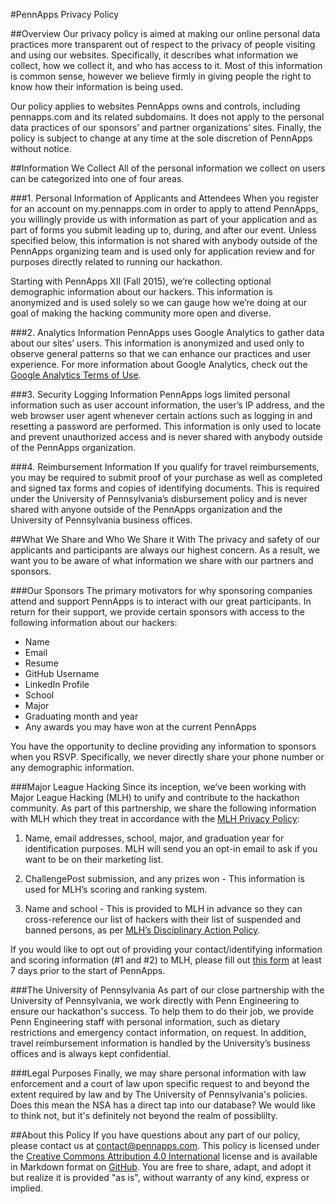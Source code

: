 #PennApps Privacy Policy

##Overview
Our privacy policy is aimed at making our online personal data practices more transparent out of respect to the privacy of people visiting and using our websites. Specifically, it describes what information we collect, how we collect it, and who has access to it. Most of this information is common sense, however we believe firmly in giving people the right to know how their information is being used.

Our policy applies to websites PennApps owns and controls, including pennapps.com and its related subdomains. It does not apply to the personal data practices of our sponsors’ and partner organizations’ sites. Finally, the policy is subject to change at any time at the sole discretion of PennApps without notice.

##Information We Collect
All of the personal information we collect on users can be categorized into one of four areas.

###1. Personal Information of Applicants and Attendees
When you register for an account on my.pennapps.com in order to apply to attend PennApps, you willingly provide us with information as part of your application and as part of forms you submit leading up to, during, and after our event. Unless specified below, this information is not shared with anybody outside of the PennApps organizing team and is used only for application review and for purposes directly related to running our hackathon.

Starting with PennApps XII (Fall 2015), we’re collecting optional demographic information about our hackers. This information is anonymized and is used solely so we can gauge how we’re doing at our goal of making the hacking community more open and diverse.

###2. Analytics Information
PennApps uses Google Analytics to gather data about our sites’ users. This information is anonymized and used only to observe general patterns so that we can enhance our practices and user experience. For more information about Google Analytics, check out the [Google Analytics Terms of Use](http://www.google.com/analytics/terms/us.html).

###3. Security Logging Information
PennApps logs limited personal information such as user account information, the user’s IP address, and the web browser user agent whenever certain actions such as logging in and resetting a password are performed. This information is only used to locate and prevent unauthorized access and is never shared with anybody outside of the PennApps organization.

###4. Reimbursement Information
If you qualify for travel reimbursements, you may be required to submit proof of your purchase as well as completed and signed tax forms and copies of identifying documents. This is required under the University of Pennsylvania’s disbursement policy and is never shared with anyone outside of the PennApps organization and the University of Pennsylvania business offices.

##What We Share and Who We Share it With
The privacy and safety of our applicants and participants are always our highest concern. As a result, we want you to be aware of what information we share with our partners and sponsors.

###Our Sponsors
The primary motivators for why sponsoring companies attend and support PennApps is to interact with our great participants. In return for their support, we provide certain sponsors with access to the following information about our hackers:
- Name
- Email
- Resume
- GitHub Username
- LinkedIn Profile
- School
- Major
- Graduating month and year
- Any awards you may have won at the current PennApps

You have the opportunity to decline providing any information to sponsors when you RSVP. Specifically, we never directly share your phone number or any demographic information.

###Major League Hacking
Since its inception, we’ve been working with Major League Hacking (MLH) to unify and contribute to the hackathon community. As part of this partnership, we share the following information with MLH which they treat in accordance with the [MLH Privacy Policy](https://mlh.io/privacy):

1. Name, email addresses, school, major, and graduation year for identification purposes. MLH will send you an opt-in email to ask if you want to be on their marketing list.

2. ChallengePost submission, and any prizes won - This information is used for MLH’s scoring and ranking system.

3. Name and school - This is provided to MLH in advance so they can cross-reference our list of hackers with their list of suspended and banned persons, as per [MLH’s Disciplinary Action Policy](http://static.mlh.io/docs/disciplinary-action-policy.pdf).

If you would like to opt out of providing your contact/identifying information and scoring information (#1 and #2) to MLH, please fill out [this form](https://www.surveymonkey.com/r/PSCKV9B) at least 7 days prior to the start of PennApps.

###The University of Pennsylvania
As part of our close partnership with the University of Pennsylvania, we work directly with Penn Engineering to ensure our hackathon's success. To help them to do their job, we provide Penn Engineering staff with personal information, such as dietary restrictions and emergency contact information, on request. In addition, travel reimbursement information is handled by the University’s business offices and is always kept confidential.

###Legal Purposes
Finally, we may share personal information with law enforcement and a court of law upon specific request to and beyond the extent required by law and by The University of Pennsylvania's policies. Does this mean the NSA has a direct tap into our database? We would like to think not, but it's definitely not beyond the realm of possiblilty.

##About this Policy
If you have questions about any part of our policy, please contact us at [contact@pennapps.com](mailto:contact@pennapps.com). This policy is licensed under the [Creative Commons Attribution 4.0 International](http://creativecommons.org/licenses/by/4.0/) license and is available in Markdown format on [GitHub](https://github.com/pennapps/policies/blob/master/privacy.md). You are free to share, adapt, and adopt it but realize it is provided "as is", without warranty of any kind, express or implied.
